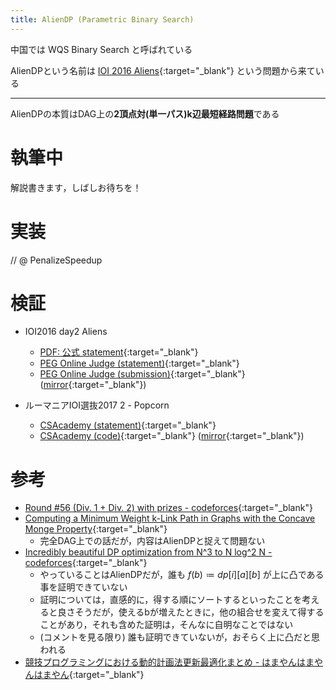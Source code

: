 ```yaml
---
title: AlienDP (Parametric Binary Search)
---
```


中国では WQS Binary Search と呼ばれている

AlienDPという名前は [IOI 2016 Aliens](https://www.ioi-jp.org/ioi/2016/tasks/day2-aliens-ISC.pdf){:target="_blank"}<!--_--> という問題から来ている

---

AlienDPの本質はDAG上の**2頂点対(単一パス)k辺最短経路問題**である

# 執筆中

解説書きます，しばしお待ちを！

# 実装

// @ PenalizeSpeedup

# 検証

* IOI2016 day2 Aliens
  * [PDF: 公式 statement](https://www.ioi-jp.org/ioi/2016/tasks/day2-aliens-ISC.pdf){:target="_blank"}<!--_-->
  * [PEG Online Judge (statement)](https://wcipeg.com/problem/ioi1623){:target="_blank"}<!--_-->
  * [PEG Online Judge (submission)](https://wcipeg.com/submissions/src/613303){:target="_blank"}<!--_--> ([mirror](https://gist.github.com/LumaKernel/e8c771f3ccc1c865112a157835915284#file-ioi2016-aliens-cpp){:target="_blank"}<!--_-->)

* ルーマニアIOI選抜2017 2 - Popcorn
  * [CSAcademy (statement)](https://csacademy.com/contest/romanian-ioi-2017-selection-2/task/popcorn/statement/){:target="_blank"}<!--_-->
  * [CSAcademy (code)](https://csacademy.com/code/J8qmEbff/){:target="_blank"}<!--_--> ([mirror](https://gist.github.com/LumaKernel/e8c771f3ccc1c865112a157835915284#file-romanian-ioi-2017-selection-2-popcorn-cpp){:target="_blank"}<!--_-->)


# 参考

* [Round #56 (Div. 1 + Div. 2) with prizes - codeforces](https://codeforces.com/blog/entry/55638){:target="_blank"}<!--_-->
* [Computing a Minimum Weight k-Link Path in Graphs with the Concave Monge Property](http://www.cs.ust.hk/mjg_lib/bibs/DPSu/DPSu.Files/sdarticle_204.pdf){:target="_blank"}<!--_-->
  * 完全DAG上での話だが，内容はAlienDPと捉えて問題ない
* [Incredibly beautiful DP optimization from N^3 to N log^2 N - codeforces](https://codeforces.com/blog/entry/49691){:target="_blank"}<!--_-->
  * やっていることはAlienDPだが，誰も $f(b) \coloneqq dp[i][a][b]$ が上に凸である事を証明できていない
  * 証明については，直感的に，得する順にソートするといったことを考えると良さそうだが，使えるbが増えたときに，他の組合せを変えて得することがあり，それも含めた証明は，そんなに自明なことではない
  * (コメントを見る限り) 誰も証明できていないが，おそらく上に凸だと思われる
* [競技プログラミングにおける動的計画法更新最適化まとめ - はまやんはまやんはまやん](https://www.hamayanhamayan.com/entry/2017/03/20/234711){:target="_blank"}<!--_-->

